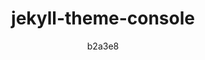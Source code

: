 ---
title: "jekyll-theme-console"
github: https://github.com/b2a3e8/jekyll-theme-console
demo: https://b2a3e8.github.io/jekyll-theme-console/
author: b2a3e8
draft: true
ssg:
  - Jekyll
cms:
  - No Cms
---